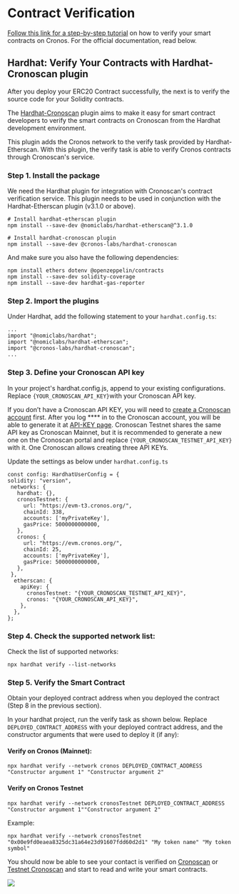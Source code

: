 # Contract Verification

[Follow this link for a step-by-step tutorial](https://medium.com/cronos-chain/cronos-developer-series-deploy-verify-your-contracts-using-hardhat-8b6ab6928986) on how to verify your smart contracts on Cronos. For the official documentation, read below.&#x20;

## Hardhat: Verify Your Contracts with Hardhat-Cronoscan plugin

After you deploy your ERC20 Contract successfully, the next is to verify the source code for your Solidity contracts.

The [Hardhat-Cronoscan](https://www.npmjs.com/package/@cronos-labs/hardhat-cronoscan) plugin aims to make it easy for smart contract developers to verify the smart contracts on Cronoscan from the Hardhat development environment.

This plugin adds the Cronos network to the verify task provided by Hardhat-Etherscan. With this plugin, the verify task is able to verify Cronos contracts through Cronoscan's service.

### Step 1. Install the package&#x20;

We need the Hardhat plugin for integration with Cronoscan's contract verification service. This plugin needs to be used in conjunction with the Hardhat-Etherscan plugin (v3.1.0 or above).

```
# Install hardhat-etherscan plugin
npm install --save-dev @nomiclabs/hardhat-etherscan@^3.1.0

# Install hardhat-cronoscan plugin
npm install --save-dev @cronos-labs/hardhat-cronoscan
```

And make sure you also have the following dependencies:

```
npm install ethers dotenv @openzeppelin/contracts
npm install --save-dev solidity-coverage
npm install --save-dev hardhat-gas-reporter
```

### **Step 2. Import the plugins**

Under Hardhat, add the following statement to your `hardhat.config.ts`:

```
...
import "@nomiclabs/hardhat";
import "@nomiclabs/hardhat-etherscan";
import "@cronos-labs/hardhat-cronoscan";
... 
```

### **Step 3. Define your Cronoscan API key**

In your project's hardhat.config.js, append to your existing configurations. Replace `{YOUR_CRONOSCAN_API_KEY}`with your Cronoscan API key.

If you don’t have a Cronoscan API KEY, you will need to [create a Cronoscan account](https://docs.cronos.org/block-explorers/block-explorer-and-api-keys#creating-api-keys-on-cronoscan) first. After you log **** in to the Cronoscan account, you will be able to generate it at [API-KEY page](https://cronoscan.com/myapikey). Cronoscan Testnet shares the same API key as Cronoscan Mainnet, but it is recommended to generate a new one on the Cronoscan portal and replace `{YOUR_CRONOSCAN_TESTNET_API_KEY}` with it. One Cronoscan allows creating three API KEYs.

Update the settings as below under `hardhat.config.ts`

```
const config: HardhatUserConfig = { 
solidity: "version",
 networks: {
   hardhat: {},
   cronosTestnet: {
     url: "https://evm-t3.cronos.org/",
     chainId: 338,
     accounts: ['myPrivateKey'],
     gasPrice: 5000000000000,
   },
   cronos: {
     url: "https://evm.cronos.org/",
     chainId: 25,
     accounts: ['myPrivateKey'],
     gasPrice: 5000000000000,
   },
 },
  etherscan: {
    apiKey: {
      cronosTestnet: "{YOUR_CRONOSCAN_TESTNET_API_KEY}",
      cronos: "{YOUR_CRONOSCAN_API_KEY}", 
    },
  },
};
```

### **Step 4. Check the supported network list:**

Check the list of supported networks:

```
npx hardhat verify --list-networks
```

### Step 5. **Verify the Smart Contract**

Obtain your deployed contract address when you deployed the contract (Step 8 in the previous section).&#x20;

In your hardhat project, run the verify task as shown below. Replace `DEPLOYED_CONTRACT_ADDRESS` with your deployed contract address, and the constructor arguments that were used to deploy it (if any):

#### Verify on Cronos (Mainnet):&#x20;

```
npx hardhat verify --network cronos DEPLOYED_CONTRACT_ADDRESS "Constructor argument 1" "Constructor argument 2"
```

#### Verify on Cronos Testnet&#x20;

```
npx hardhat verify --network cronosTestnet DEPLOYED_CONTRACT_ADDRESS "Constructor argument 1""Constructor argument 2"
```

Example:

```
npx hardhat verify --network cronosTestnet "0x00e9fd0eaea8325dc31a64e23d91607fdd60d2d1" "My token name" "My token symbol"

```

You should now be able to see your contact is verified on [Cronoscan](https://cronoscan.com/) or [Testnet Cronoscan](https://testnet.cronoscan.com/) and start to read and write your smart contracts.

![](https://lh3.googleusercontent.com/0kiqsvlsjaE7K8gNfNqxPTUMFeXZjxLgdtQF9lgQ56eVfl9iSCSQrsNC1YE8GN2g9WG25ZYy716DGVFBanlEap3uAq\_wvTfI1Ijc-6cNhB0gzBYGBu2An7vjunlAkRLKAMLCnknuqT3qxZZ-45V1vEU)


